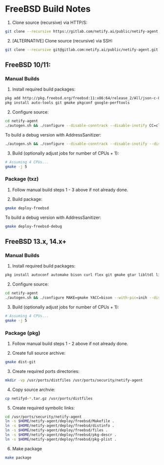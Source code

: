 # FreeBSD Build Notes

1. Clone source (recursive) via HTTP/S:
```sh
git clone --recursive https://gitlab.com/netify.ai/public/netify-agent.git
```

2. [ALTERNATIVE] Clone source (recursive) via SSH:

```sh
git clone --recursive git@gitlab.com:netify.ai/public/netify-agent.git
```

## FreeBSD 10/11:

### Manual Builds

1. Install required build packages:
```sh
pkg add http://pkg.freebsd.org/freebsd:11:x86:64/release_2/All/json-c-0.13.txz
pkg install auto-tools git gmake pkgconf google-perftools
```
2. Configure source:

```sh
cd netify-agent
./autogen.sh && ./configure --disable-conntrack --disable-inotify CC=clang CXX=clang++ MAKE=gmake
```
To build a debug version with AddressSanitizer:
```sh
./autogen.sh && ./configure --disable-conntrack --disable-inotify --disable-libtcmalloc CC=clang CXX=clang++ CFLAGS='-O1 -fsanitize=address -fno-omit-frame-pointer' CXXFLAGS='-O1 -fsanitize=address -fno-omit-frame-pointer' MAKE=gmake
```
3. Build (optionally adjust jobs for number of CPUs + 1):
```sh
# Assuming 4 CPUs...
gmake -j 5
```

### Package (txz)

1. Follow manual build steps 1 - 3 above if not already done.

2. Build package:
```sh
gmake deploy-freebsd
```
To build a debug version with AddressSanitizer:
```sh
gmake deploy-freebsd-debug
```

## FreeBSD 13.x, 14.x+

### Manual Builds

1. Install required build packages:
```sh
pkg install autoconf automake bison curl flex git gmake gtar libltdl libpcap libtool pkgconf
```

2. Configure source:

```sh
cd netify-agent
./autogen.sh && ./configure MAKE=gmake YACC=bison --with-pic=inih --disable-libtcmalloc
```

3. Build (optionally adjust jobs for number of CPUs + 1):
```sh
# Assuming 4 CPUs...
gmake -j 5
```

### Package (pkg)

1. Follow manual build steps 1 - 2 above if not already done.

2. Create full source archive:
```sh
gmake dist-git
```

3. Create required ports directories:
```sh
mkdir -vp /usr/ports/distfiles /usr/ports/security/netify-agent
```

4. Copy source archvie:
```sh
cp netifyd-*.tar.gz /usr/ports/distfiles
```

5. Create required symbolic links:
```sh
cd /usr/ports/security/netify-agent
ln -s $HOME/netify-agent/deploy/freebsd/Makefile .
ln -s $HOME/netify-agent/deploy/freebsd/distinfo .
ln -s $HOME/netify-agent/deploy/freebsd/files .
ln -s $HOME/netify-agent/deploy/freebsd/pkg-descr .
ln -s $HOME/netify-agent/deploy/freebsd/pkg-plist .
```

6. Make package
```sh
make package
```
